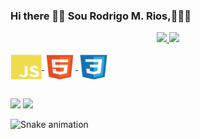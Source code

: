 ### Hi there 🙋‍♂️ Sou Rodrigo M. Rios,👨🏽‍💻 

 <div align="center">
  <a href="https://github.com/rodrigo-mavigno">
  <img height="150em" src="https://github-readme-stats.vercel.app/api?username=rodrigo-mavigno&show_icons=true&theme=ocean_dark&include_all_commits=true&count_private=true"/>
  <img height="150em" src="https://github-readme-stats.vercel.app/api/top-langs/?username=rodrigo-mavigno&layout=compact&langs_count=7&theme=ocean_dark"/>
</div>
 
  <div style="display: inline_block"><br>
  <img align="center" alt="Javascript" height="40" width="50" src="https://raw.githubusercontent.com/devicons/devicon/master/icons/javascript/javascript-plain.svg">
   <img align="center" alt="HTML" height="40" width="50" src="https://raw.githubusercontent.com/devicons/devicon/master/icons/html5/html5-original.svg">
  <img align="center" alt="CSS" height="40" width="50" src="https://raw.githubusercontent.com/devicons/devicon/master/icons/css3/css3-original.svg">
 </div>
  
  ##
  
  <div> 
   <a href="https://www.instagram.com/rodrigoriostuk" target="_blank" ><img src="https://img.shields.io/badge/-Instagram-%23E4405F?style=for-the-badge&logo=instagram&logoColor=white" target="_blank"></a>
  <a href="https://www.linkedin.com/in/rodrigomavigno" target="_blank"><img src="https://img.shields.io/badge/-LinkedIn-%230077B5?style=for-the-badge&logo=linkedin&logoColor=white" target="_blank"></a> 
 
  ![Snake animation](https://github.com/Rodrigo-Mavigno/Rodrigo-Mavigno/blob/output/github-contribution-grid-snake.svg)
 
</div>


